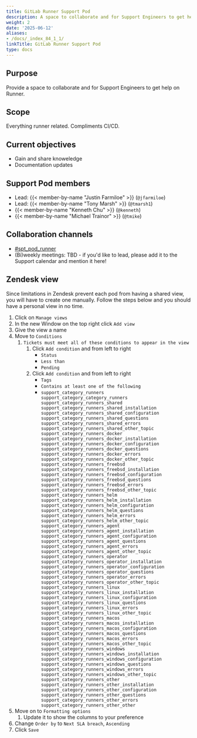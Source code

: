 ```yaml
---
title: GitLab Runner Support Pod
description: A space to collaborate and for Support Engineers to get help on Runner.
weight: 2
date: '2025-06-12'
aliases:
- /docs/_index_84_1_1/
linkTitle: GitLab Runner Support Pod
type: docs
---
```


## Purpose

Provide a space to collaborate and for Support Engineers to get help on Runner.

## Scope

Everything runner related. Compliments CI/CD.

## Current objectives

- Gain and share knoweledge
- Documentation updates

## Support Pod members

- Lead: {{< member-by-name "Justin Farmiloe" >}} (`@jfarmiloe`)
- Lead: {{< member-by-name "Tony Marsh" >}} (`@tmarsh1`)
- {{< member-by-name "Kenneth Chu" >}} (`@kenneth`)
- {{< member-by-name "Michael Trainor" >}} (`@tmike`)

## Collaboration channels

- [#spt_pod_runner](https://gitlab.slack.com/archives/C05MBS5RZ50)
- (Bi)weekly meetings: TBD - if you'd like to lead, please add it to the Support calendar and mention it here!

## Zendesk view

Since limitations in Zendesk prevent each pod from having a shared view, you will have to create one manually.
Follow the steps below and you should have a personal view in no time.

1. Click on `Manage views`
1. In the new Window on the top right click `Add view`
1. Give the view a name
1. Move to `Conditions`
   1. `Tickets must meet all of these conditions to appear in the view`
      1. Click `Add condition` and from left to right
         - `Status`
         - `Less than`
         - `Pending`
      1. Click `Add condition` and from left to right
         - `Tags`
         - `Contains at least one of the following`
         - `support_category_runners support_category_category_runners support_category_runners_shared support_category_runners_shared_installation support_category_runners_shared_configuration support_category_runners_shared_questions support_category_runners_shared_errors support_category_runners_shared_other_topic support_category_runners_docker support_category_runners_docker_installation support_category_runners_docker_configuration support_category_runners_docker_questions support_category_runners_docker_errors support_category_runners_docker_other_topic support_category_runners_freebsd support_category_runners_freebsd_installation support_category_runners_freebsd_configuration support_category_runners_freebsd_questions support_category_runners_freebsd_errors support_category_runners_freebsd_other_topic support_category_runners_helm support_category_runners_helm_installation support_category_runners_helm_configuration support_category_runners_helm_questions support_category_runners_helm_errors support_category_runners_helm_other_topic support_category_runners_agent support_category_runners_agent_installation support_category_runners_agent_configuration support_category_runners_agent_questions support_category_runners_agent_errors support_category_runners_agent_other_topic support_category_runners_operator support_category_runners_operator_installation support_category_runners_operator_configuration support_category_runners_operator_questions support_category_runners_operator_errors support_category_runners_operator_other_topic support_category_runners_linux support_category_runners_linux_installation support_category_runners_linux_configuration support_category_runners_linux_questions support_category_runners_linux_errors support_category_runners_linux_other_topic support_category_runners_macos support_category_runners_macos_installation support_category_runners_macos_configuration support_category_runners_macos_questions support_category_runners_macos_errors support_category_runners_macos_other_topic support_category_runners_windows support_category_runners_windows_installation support_category_runners_windows_configuration support_category_runners_windows_questions support_category_runners_windows_errors support_category_runners_windows_other_topic support_category_runners_other support_category_runners_other_installation support_category_runners_other_configuration support_category_runners_other_questions support_category_runners_other_errors support_category_runners_other_other`
1. Move on to `Formatting options`
   1. Update it to show the columns to your preference
1. Change `Order by` to `Next SLA breach`, `Ascending`
1. Click `Save`
